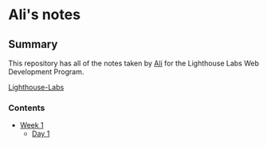 # Ali's notes

## Summary 

This repository has all of the notes taken by [Ali](https://github.com/7FigureSwagger)
 for the Lighthouse Labs Web Development Program.

[Lighthouse-Labs](https://www.lighthouselabs.ca/)

### Contents
* [Week 1](/Week_1)
  * [Day 1](/Day_1)